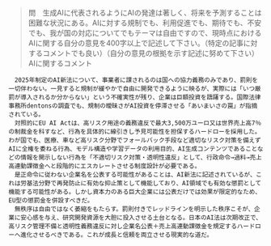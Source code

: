 > 問　生成AIに代表されるようにAIの発達は著しく、将来を予測することは困難な状況にある。AIに対する規制でも、利用促進でも、期待でも、不安でも、我が国の対応についてでもテーマは自由ですので、現時点におけるAIに関する自分の意見を400字以上で記述して下さい。（特定の記事に対するコメントでも良い）（自分の意見の根拠を示す記述に努めて下さい）<br>
> AIに関するコメント

```
　2025年制定のAI新法について、事業者に課されるのは国への協力義務のみであり、罰則を一切伴わない。一見すると規制が緩やかで自由に開発できるように映るが、実際には「いつ厳罰が導入されるか分からない」という不確実性が残り、企業は巨額投資を躊躇する。国際法律事務所dentonsの調査でも、規制の曖昧さがAI投資を停滞させる「あいまいさの罠」が指摘されている。
　対照的にEU AI Actは、高リスク用途の義務違反で最大3,500万ユーロ又は世界売上高7％の制裁金を科すなど、行為を具体的に線引きし予見可能性を担保するハードローを採用した。
わが国でも、医療、車など高リスク分野でフォールバック手段など適切なリスク対策を備えずAIに全権を委ねる行為、モデル構造や学習データの利用目的、AI生成コンテンツであることなどの情報を開示しない行為を「不適切リスク対策・透明性違反」として、行政命令→過料→売上高連動課徴金へと段階的にエスカレートさせる制度設計が必要である。
　是正命令に従わない企業名を公表する可能性があることは、AI新法に記述されているが、これは労基法分野で再発防止に有効な抑止策として機能しており、AI領域でも有効な懲罰として機能する可能性がある。しかし資本力のある巨大企業には公表だけでは効果が限定的なため、EU型の懲罰金を併設すべきだ。
　無秩序は自由ではなく萎縮をもたらす。罰則付きでレッドラインを明示した秩序こそが、企業に安心感を与え、研究開発資源を大胆に投入させる土台となる。日本のAI法は次期改正で、高リスク管理不備と透明性義務違反に対し企業名公表＋売上高連動課徴金を規定するハードローへ進化させるべきである。これが成長と信頼を両立させる現実的な道だ。
```
